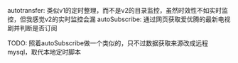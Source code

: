 autotransfer: 类似v1的定时整理，而不是v2的目录监控，虽然时效性不如实时监控，但我感觉v2的实时监控会漏
autoSubscribe: 通过网页获取爱优腾的最新电视剧并判断是否订阅

TODO: 照着autoSubscribe做一个类似的，只不过数据获取来源改成远程mysql，取代本地定时脚本